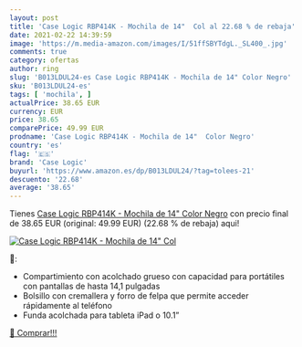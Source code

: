 ```yaml
---
layout: post
title: 'Case Logic RBP414K - Mochila de 14"  Col al 22.68 % de rebaja'
date: 2021-02-22 14:39:59
image: 'https://m.media-amazon.com/images/I/51ffSBYTdgL._SL400_.jpg'
comments: true
category: ofertas
author: ring
slug: 'B013LDUL24-es Case Logic RBP414K - Mochila de 14" Color Negro'
sku: 'B013LDUL24-es'
tags: [ 'mochila', ]
actualPrice: 38.65 EUR
currency: EUR
price: 38.65
comparePrice: 49.99 EUR
prodname: 'Case Logic RBP414K - Mochila de 14"  Color Negro'
country: 'es'
flag: '🇪🇸'
brand: 'Case Logic'
buyurl: 'https://www.amazon.es/dp/B013LDUL24/?tag=tolees-21'
descuento: '22.68'
average: '38.65'
---
```


Tienes [Case Logic RBP414K - Mochila de 14"  Color Negro](https://www.amazon.es/dp/B013LDUL24/?tag=tolees-21) con precio final de  38.65 EUR (original: 49.99 EUR) (22.68 %  de rebaja) aqui!

[![Case Logic RBP414K - Mochila de 14"  Col](https://m.media-amazon.com/images/I/51ffSBYTdgL._SL400_.jpg)](https://www.amazon.es/dp/B013LDUL24/?tag=tolees-21)

🔎:

- Compartimiento con acolchado grueso con capacidad para portátiles con pantallas de hasta 14,1 pulgadas
- Bolsillo con cremallera y forro de felpa que permite acceder rápidamente al teléfono
- Funda acolchada para tableta iPad o 10.1”

[🛒 Comprar!!!](https://www.amazon.es/dp/B013LDUL24/?tag=tolees-21)
